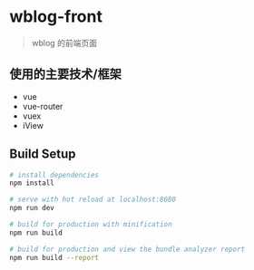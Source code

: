 # wblog-front

> wblog 的前端页面

## 使用的主要技术/框架
- vue
- vue-router
- vuex
- iView

## Build Setup

``` bash
# install dependencies
npm install

# serve with hot reload at localhost:8080
npm run dev

# build for production with minification
npm run build

# build for production and view the bundle analyzer report
npm run build --report
```
